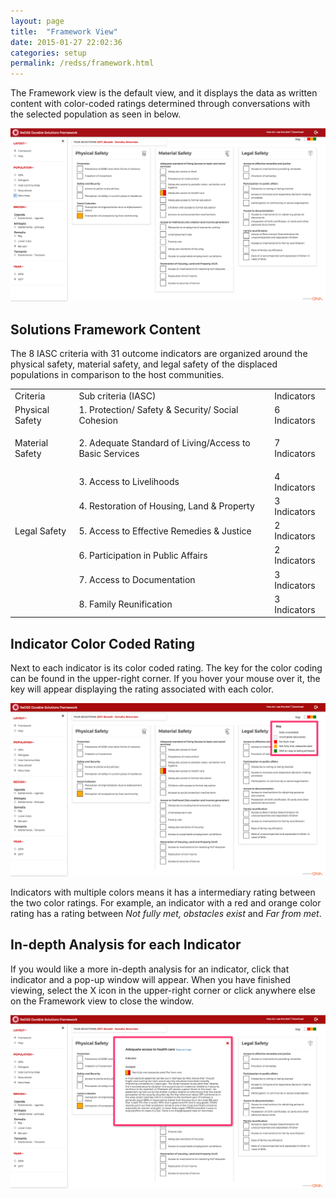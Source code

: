 ```yaml
---
layout: page
title:  "Framework View"
date: 2015-01-27 22:02:36
categories: setup
permalink: /redss/framework.html
---
```


The Framework view is the default view, and it displays the data as written content with color-coded ratings determined through conversations with the selected population as seen in below.

![image](/assets/images/image_4.png)

## Solutions Framework Content

The 8 IASC criteria with 31 outcome indicators are organized around the physical safety, material safety, and legal safety of the displaced populations in comparison to the host communities. 

<table>
  <tr>
    <td>Criteria</td>
    <td>Sub criteria (IASC)</td>
    <td>Indicators</td>
  </tr>
  <tr>
    <td>
Physical Safety</td>
    <td>1. Protection/ Safety & Security/ Social Cohesion</td>
    <td>6 Indicators</td>
  </tr>
  <tr>
    <td>

Material Safety</td>
    <td>2. Adequate Standard of Living/Access to Basic Services</td>
    <td>7 Indicators</td>
  </tr>
  <tr>
    <td></td>
    <td>3. Access to Livelihoods</td>
    <td>4 Indicators</td>
  </tr>
  <tr>
    <td></td>
    <td>4. Restoration of Housing, Land & Property</td>
    <td>3 Indicators</td>
  </tr>
  <tr>
    <td>
Legal Safety</td>
    <td>5. Access to Effective Remedies & Justice
</td>
    <td>2 Indicators</td>
  </tr>
  <tr>
    <td></td>
    <td>6. Participation in Public Affairs</td>
    <td>2 Indicators</td>
  </tr>
  <tr>
    <td></td>
    <td>7. Access to Documentation</td>
    <td>3 Indicators</td>
  </tr>
  <tr>
    <td></td>
    <td>8. Family Reunification</td>
    <td>3 Indicators</td>
  </tr>
</table>


## Indicator Color Coded Rating

Next to each indicator is its color coded rating. The key for the color coding can be found in the upper-right corner. If you hover your mouse over it, the key will appear displaying the rating associated with each color. 

![image](/assets/images/image_5.png)

Indicators with multiple colors means it has a intermediary rating between the two color ratings. For example, an indicator with a red and orange color rating has a rating between *Not fully met, obstacles exist* and *Far from met*.

## In-depth Analysis for each Indicator

If you would like a more in-depth analysis for an indicator, click that indicator and a pop-up window will appear. When you have finished viewing, select the X icon in the upper-right corner or click anywhere else on the Framework view to close the window.

![image](/assets/images/image_6.png)
